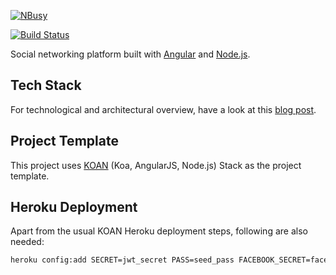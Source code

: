 [![NBusy](https://raw.github.com/nbusy/nbusy/master/client/images/nbusy_large.png)](http://nbusy.com/)

[![Build Status](https://travis-ci.org/nbusy/nbusy.svg?branch=master)](https://travis-ci.org/nbusy/nbusy)

Social networking platform built with [Angular](http://angularjs.org/) and [Node.js](http://nodejs.org/).

## Tech Stack
For technological and architectural overview, have a look at this [blog post](http://www.soygul.com/projects/nbusy/).

## Project Template
This project uses [KOAN](https://github.com/soygul/koan) (Koa, AngularJS, Node.js) Stack as the project template.

## Heroku Deployment
Apart from the usual KOAN Heroku deployment steps, following are also needed:

```bash
heroku config:add SECRET=jwt_secret PASS=seed_pass FACEBOOK_SECRET=facebook_oauth_secret GOOGLE_SECRET=google_oauth_secret
```
